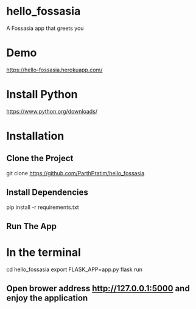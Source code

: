 # hello_fossasia
A Fossasia app that greets you

# Demo
https://hello-fossasia.herokuapp.com/

# Install Python 
https://www.python.org/downloads/

# Installation

  ## Clone the Project
  git clone https://github.com/ParthPratim/hello_fossasia
  
  ## Install Dependencies
  pip install -r requirements.txt
  
  ## Run The App
  
  # In the terminal
  cd hello_fossasia
  export FLASK_APP=app.py
  flask run
  
  ## Open brower address http://127.0.0.1:5000 and enjoy the application

